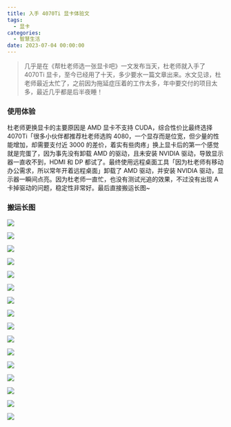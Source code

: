 ```yaml
---
title: 入手 4070Ti 显卡体验文
tags:
  - 显卡
categories:
  - 智慧生活
date: 2023-07-04 00:00:00
---
```


> 几乎是在《帮杜老师选一张显卡吧》一文发布当天，杜老师就入手了 4070Ti 显卡，至今已经用了十天，多少要水一篇文章出来。水文见谅，杜老师最近太忙了，之前因为拖延症压着的工作太多，年中要交付的项目太多，最近几乎都是后半夜睡！

<!-- more -->

### 使用体验

杜老师更换显卡的主要原因是 AMD 显卡不支持 CUDA，综合性价比最终选择 4070Ti「很多小伙伴都推荐杜老师选购 4080，一个显存而是位宽，但少量的性能增加，却需要支付近 3000 的差价，着实有些肉疼」换上显卡后的第一个感觉就是完蛋了，因为事先没有卸载 AMD 的驱动，且未安装 NVIDIA 驱动，导致显示器一直收不到，HDMI 和 DP 都试了。最终使用远程桌面工具「因为杜老师有移动办公需求，所以常年开着远程桌面」卸载了 AMD 驱动，并安装 NVIDIA 驱动，显示器一瞬间点亮。因为杜老师一直忙，也没有测试光追的效果，不过没有出现 A 卡掉驱动的问题，稳定性非常好。最后直接搬运长图~

### 搬运长图

![](https://cdn.dusays.com/2023/07/602-1.jpg)

![](https://cdn.dusays.com/2023/07/602-2.jpg)

![](https://cdn.dusays.com/2023/07/602-3.jpg)

![](https://cdn.dusays.com/2023/07/602-4.jpg)

![](https://cdn.dusays.com/2023/07/602-5.jpg)

![](https://cdn.dusays.com/2023/07/602-6.jpg)

![](https://cdn.dusays.com/2023/07/602-7.jpg)

![](https://cdn.dusays.com/2023/07/602-8.jpg)

![](https://cdn.dusays.com/2023/07/602-9.jpg)

![](https://cdn.dusays.com/2023/07/602-10.jpg)

![](https://cdn.dusays.com/2023/07/602-11.jpg)

![](https://cdn.dusays.com/2023/07/602-12.jpg)

![](https://cdn.dusays.com/2023/07/602-13.jpg)

![](https://cdn.dusays.com/2023/07/602-14.jpg)

![](https://cdn.dusays.com/2023/07/602-15.jpg)

![](https://cdn.dusays.com/2023/07/602-16.jpg)